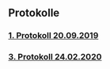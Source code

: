 ## Protokolle

### [1. Protokoll 20.09.2019](https://github.com/HTLMechatronics/m17-3ahme-la1-sx/blob/fucnim17/protokolle/protokoll_2019-10-21_fucnim17.md)
### [3. Protokoll 24.02.2020](https://github.com/HTLMechatronics/m17-3ahme-la1-sx/blob/fucnim17/protokolle/protokoll_2020-02-24_golram17.md)
